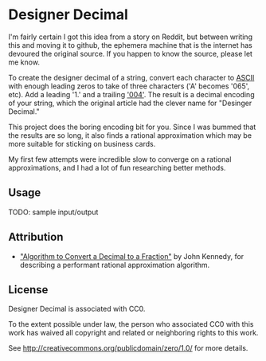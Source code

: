 Designer Decimal
====

I'm fairly certain I got this idea from a story on Reddit, but between writing this and moving it to github, the ephemera machine that is the internet has devoured the original source. If you happen to know the source, please let me know.

To create the designer decimal of a string, convert each character to [ASCII](http://en.wikipedia.org/wiki/ASCII) with enough leading zeros to take of three characters ('A' becomes '065', etc). Add a leading '1.' and a trailing ['004'](http://en.wikipedia.org/wiki/End-of-transmission_character). The result is a decimal encoding of your string, which the original article had the clever name for "Desinger Decimal."

This project does the boring encoding bit for you. Since I was bummed that the results are so long, it also finds a rational approximation which may be more suitable for sticking on business cards.

My first few attempts were incredible slow to converge on a rational approximations, and I had a lot of fun researching better methods.

Usage
-----

TODO: sample input/output

Attribution
-----

* ["Algorithm to Convert a Decimal to a Fraction"](http://homepage.smc.edu/kennedy_john/DEC2FRAC.PDF) by John Kennedy, for describing a performant rational approximation algorithm.

License
-----

Designer Decimal is associated with CC0.

To the extent possible under law, the person who associated CC0 with this work has waived all copyright and related or neighboring rights to this work.

See http://creativecommons.org/publicdomain/zero/1.0/ for more details.
